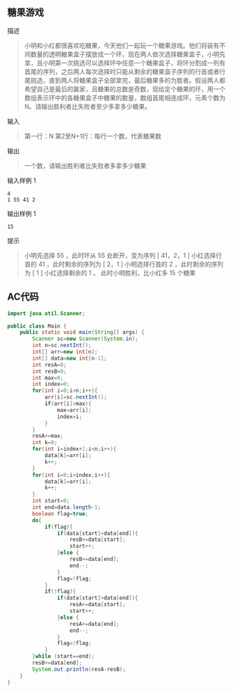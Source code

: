 ## 糖果游戏

描述

> 小明和小红都很喜欢吃糖果，今天他们一起玩一个糖果游戏。他们将装有不同数量的透明糖果盒子摆放成一个环，现在两人依次选择糖果盒子，小明先拿，且小明第一次挑选可以选择环中任意一个糖果盒子，将环分割成一列有首尾的序列，之后两人每次选择时只能从剩余的糖果盒子序列的行首或者行尾挑选，直到两人将糖果盒子全部拿完，最后糖果多的为胜者。假设两人都希望自己是最后的赢家，且糖果的总数是奇数，现给定个糖果的环，用一个数组表示环中的各糖果盒子中糖果的数量，数组首尾相连成环，元素个数为N。请输出胜利者比失败者至少多拿多少糖果。

输入

> 第一行：N
> 第2至N+1行：每行一个数，代表糖果数

输出

> 一个数，请输出胜利者比失败者多拿多少糖果

输入样例 1 

```
4
1 55 41 2
```

输出样例 1

```
15
```

提示

> 小明先选择 55 ，此时环从 55 处断开，变为序列 [ 41，2，1 ]
> 小红选择行首的 41 ，此时剩余的序列为 [ 2，1 ]
> 小明选择行首的 2 ，此时剩余的序列为 [ 1 ]
> 小红选择剩余的 1 。
> 此时小明胜利，比小红多 15 个糖果



## AC代码

```java
import java.util.Scanner;

public class Main {
    public static void main(String[] args) {
        Scanner sc=new Scanner(System.in);
        int n=sc.nextInt();
        int[] arr=new int[n];
        int[] data=new int[n-1];
        int resA=0;
        int resB=0;
        int max=0;
        int index=0;
        for(int i=0;i<n;i++){
            arr[i]=sc.nextInt();
            if(arr[i]>max){
                max=arr[i];
                index=i;
            }
        }
        resA+=max;
        int k=0;
        for(int i=index+1;i<n;i++){
            data[k]=arr[i];
            k++;
        }
        for(int i=0;i<index;i++){
            data[k]=arr[i];
            k++;
        }
        int start=0;
        int end=data.length-1;
        boolean flag=true;
        do{
            if(flag){
                if(data[start]>data[end]){
                    resB+=data[start];
                    start++;
                }else {
                    resB+=data[end];
                    end--;
                }
                flag=!flag;
            }
            if(!flag){
                if(data[start]>data[end]){
                    resA+=data[start];
                    start++;
                }else {
                    resA+=data[end];
                    end--;
                }
                flag=!flag;
            }
        }while (start==end);
        resB+=data[end];
        System.out.println(resA-resB);
    }
}
```

